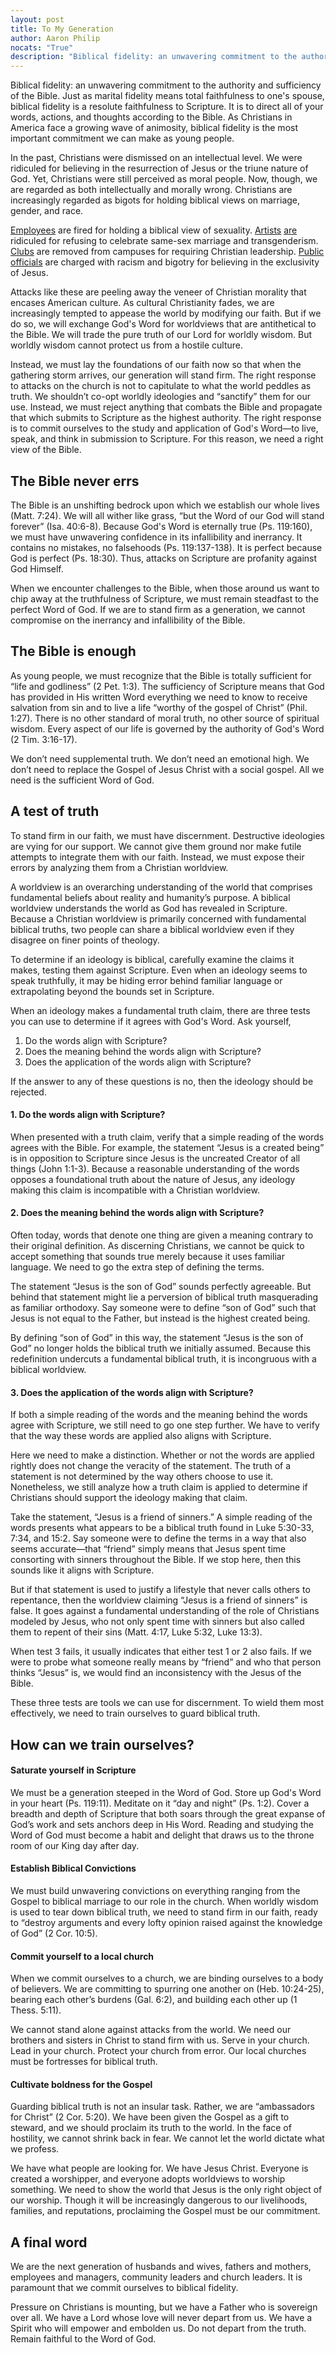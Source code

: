 ```yaml
---
layout: post
title: To My Generation
author: Aaron Philip
nocats: "True"
description: "Biblical fidelity: an unwavering commitment to the authority and sufficiency of the Bible. Just as marital fidelity means total faithfulness to one's spouse, biblical fidelity..."
---
```


Biblical fidelity: an unwavering commitment to the authority and sufficiency of the Bible. Just as marital fidelity means total faithfulness to one's spouse, biblical fidelity is a resolute faithfulness to Scripture. It is to direct all of your words, actions, and thoughts according to the Bible. As Christians in America face a growing wave of animosity, biblical fidelity is the most important commitment we can make as young people. 

In the past, Christians were dismissed on an intellectual level. We were ridiculed for believing in the resurrection of Jesus or the triune nature of God. Yet, Christians were still perceived as moral people. Now, though, we are regarded as both intellectually and morally wrong. Christians are increasingly regarded as bigots for holding biblical views on marriage, gender, and race.

[Employees](https://www.washingtonpost.com/news/acts-of-faith/wp/2018/06/07/a-crossfit-exec-thanked-gym-for-refusing-to-celebrate-sin-during-pride-week-hes-been-fired/) are fired for holding a biblical view of sexuality. [Artists](https://www.nbcnews.com/feature/nbc-out/masterpiece-cakeshop-owner-court-again-denying-lgbtq-customer-n1184656) [are](https://www.cnn.com/2019/06/06/politics/washington-state-supreme-court-flower-shop-case-same-sex-couple/index.html) ridiculed for refusing to celebrate same-sex marriage and transgenderism. [Clubs](https://www.christianpost.com/news/michigan-university-boots-intervarsity-off-campus-over-policy-requiring-christian-leaders-220608/) are removed from campuses for requiring Christian leadership. [Public officials](https://www.theatlantic.com/politics/archive/2017/06/bernie-sanders-chris-van-hollen-russell-vought/529614/) are charged with racism and bigotry for believing in the exclusivity of Jesus.

Attacks like these are peeling away the veneer of Christian morality that encases American culture. As cultural Christianity fades, we are increasingly tempted to appease the world by modifying our faith. But if we do so, we will exchange God's Word for worldviews that are antithetical to the Bible. We will trade the pure truth of our Lord for worldly wisdom. But worldly wisdom cannot protect us from a hostile culture.

Instead, we must lay the foundations of our faith now so that when the gathering storm arrives, our generation will stand firm. The right response to attacks on the church is not to capitulate to what the world peddles as truth. We shouldn’t co-opt worldly ideologies and “sanctify” them for our use. Instead, we must reject anything that combats the Bible and propagate that which submits to Scripture as the highest authority. The right response is to commit ourselves to the study and application of God's Word—to live, speak, and think in submission to Scripture. For this reason, we need a right view of the Bible.

## The Bible never errs
The Bible is an unshifting bedrock upon which we establish our whole lives (Matt. 7:24). We will all wither like grass, “but the Word of our God will stand forever” (Isa. 40:6-8). Because God's Word is eternally true (Ps. 119:160), we must have unwavering confidence in its infallibility and inerrancy. It contains no mistakes, no falsehoods (Ps. 119:137-138). It is perfect because God is perfect (Ps. 18:30). Thus, attacks on Scripture are profanity against God Himself.

When we encounter challenges to the Bible, when those around us want to chip away at the truthfulness of Scripture, we must remain steadfast to the perfect Word of God. If we are to stand firm as a generation, we cannot compromise on the inerrancy and infallibility of the Bible.

## The Bible is enough
As young people, we must recognize that the Bible is totally sufficient for “life and godliness” (2 Pet. 1:3). The sufficiency of Scripture means that God has provided in His written Word everything we need to know to receive salvation from sin and to live a life “worthy of the gospel of Christ” (Phil. 1:27). There is no other standard of moral truth, no other source of spiritual wisdom. Every aspect of our life is governed by the authority of God's Word (2 Tim. 3:16-17).

We don’t need supplemental truth. We don’t need an emotional high. We don’t need to replace the Gospel of Jesus Christ with a social gospel. All we need is the sufficient Word of God.

## A test of truth
To stand firm in our faith, we must have discernment. Destructive ideologies are vying for our support. We cannot give them ground nor make futile attempts to integrate them with our faith. Instead, we must expose their errors by analyzing them from a Christian worldview.

A worldview is an overarching understanding of the world that comprises fundamental beliefs about reality and humanity’s purpose. A biblical worldview understands the world as God has revealed in Scripture. Because a Christian worldview is primarily concerned with fundamental biblical truths, two people can share a biblical worldview even if they disagree on finer points of theology.

To determine if an ideology is biblical, carefully examine the claims it makes, testing them against Scripture. Even when an ideology seems to speak truthfully, it may be hiding error behind familiar language or extrapolating beyond the bounds set in Scripture.

When an ideology makes a fundamental truth claim, there are three tests you can use to determine if it agrees with God's Word. Ask yourself,

1. Do the words align with Scripture?
2. Does the meaning behind the words align with Scripture?
3. Does the application of the words align with Scripture?

If the answer to any of these questions is no, then the ideology should be rejected.

#### 1. Do the words align with Scripture?
When presented with a truth claim, verify that a simple reading of the words agrees with the Bible. For example, the statement “Jesus is a created being” is in opposition to Scripture since Jesus is the uncreated Creator of all things (John 1:1-3). Because a reasonable understanding of the words opposes a foundational truth about the nature of Jesus, any ideology making this claim is incompatible with a Christian worldview.

#### 2. Does the meaning behind the words align with Scripture?
Often today, words that denote one thing are given a meaning contrary to their original definition. As discerning Christians, we cannot be quick to accept something that sounds true merely because it uses familiar language. We need to go the extra step of defining the terms.

The statement “Jesus is the son of God” sounds perfectly agreeable. But behind that statement might lie a perversion of biblical truth masquerading as familiar orthodoxy. Say someone were to define “son of God” such that Jesus is not equal to the Father, but instead is the highest created being.

By defining “son of God” in this way, the statement “Jesus is the son of God” no longer holds the biblical truth we initially assumed. Because this redefinition undercuts a fundamental biblical truth, it is incongruous with a biblical worldview.

#### 3. Does the application of the words align with Scripture?
If both a simple reading of the words and the meaning behind the words agree with Scripture, we still need to go one step further. We have to verify that the way these words are applied also aligns with Scripture.

Here we need to make a distinction. Whether or not the words are applied rightly does not change the veracity of the statement. The truth of a statement is not determined by the way others choose to use it. Nonetheless, we still analyze how a truth claim is applied to determine if Christians should support the ideology making that claim.

Take the statement, “Jesus is a friend of sinners.” A simple reading of the words presents what appears to be a biblical truth found in Luke 5:30-33, 7:34, and 15:2. Say someone were to define the terms in a way that also seems accurate—that “friend” simply means that Jesus spent time consorting with sinners throughout the Bible. If we stop here, then this sounds like it aligns with Scripture.

But if that statement is used to justify a lifestyle that never calls others to repentance, then the worldview claiming “Jesus is a friend of sinners” is false. It goes against a fundamental understanding of the role of Christians modeled by Jesus, who not only spent time with sinners but also called them to repent of their sins (Matt. 4:17, Luke 5:32, Luke 13:3).

When test 3 fails, it usually indicates that either test 1 or 2 also fails. If we were to probe what someone really means by “friend” and who that person thinks “Jesus” is, we would find an inconsistency with the Jesus of the Bible.

These three tests are tools we can use for discernment. To wield them most effectively, we need to train ourselves to guard biblical truth.

## How can we train ourselves?
#### Saturate yourself in Scripture
We must be a generation steeped in the Word of God. Store up God's Word in your heart (Ps. 119:11). Meditate on it “day and night” (Ps. 1:2). Cover a breadth and depth of Scripture that both soars through the great expanse of God’s work and sets anchors deep in His Word. Reading and studying the Word of God must become a habit and delight that draws us to the throne room of our King day after day.

#### Establish Biblical Convictions
We must build unwavering convictions on everything ranging from the Gospel to biblical marriage to our role in the church. When worldly wisdom is used to tear down biblical truth, we need to stand firm in our faith, ready to “destroy arguments and every lofty opinion raised against the knowledge of God” (2 Cor. 10:5).

#### Commit yourself to a local church
When we commit ourselves to a church, we are binding ourselves to a body of believers. We are committing to spurring one another on (Heb. 10:24-25), bearing each other’s burdens (Gal. 6:2), and building each other up (1 Thess. 5:11).

We cannot stand alone against attacks from the world. We need our brothers and sisters in Christ to stand firm with us. Serve in your church. Lead in your church. Protect your church from error. Our local churches must be fortresses for biblical truth.

#### Cultivate boldness for the Gospel
Guarding biblical truth is not an insular task. Rather, we are “ambassadors for Christ” (2 Cor. 5:20). We have been given the Gospel as a gift to steward, and we should proclaim its truth to the world. In the face of hostility, we cannot shrink back in fear. We cannot let the world dictate what we profess.

We have what people are looking for. We have Jesus Christ. Everyone is created a worshipper, and everyone adopts worldviews to worship something. We need to show the world that Jesus is the only right object of our worship. Though it will be increasingly dangerous to our livelihoods, families, and reputations, proclaiming the Gospel must be our commitment.

## A final word
We are the next generation of husbands and wives, fathers and mothers, employees and managers, community leaders and church leaders. It is paramount that we commit ourselves to biblical fidelity.

Pressure on Christians is mounting, but we have a Father who is sovereign over all. We have a Lord whose love will never depart from us. We have a Spirit who will empower and embolden us. Do not depart from the truth. Remain faithful to the Word of God.
